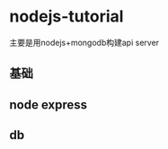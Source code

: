 nodejs-tutorial
===============


主要是用nodejs+mongodb构建api server


## 基础


## node express


## db


